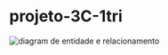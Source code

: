 # projeto-3C-1tri


![diagram de entidade e relacionamento]([https://ibb.co/fdkk8z8M](https://i.ibb.co/m599vVvJ/Captura-de-tela-2025-02-22-194049.png))


